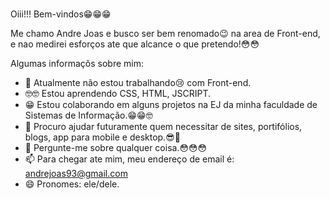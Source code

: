 ### 

Oiii!!!
Bem-vindos😁😁😁


Me chamo Andre Joas e busco ser bem renomado😉 na area de Front-end, 
e nao medirei esforços ate que alcance o que pretendo!😳😳

Algumas informaçõs sobre mim:

- 🔭 Atualmente não estou trabalhando😢 com Front-end.
- 🤓🤓 Estou aprendendo CSS, HTML, JSCRIPT.
- 😁 Estou colaborando em alguns projetos na EJ da minha faculdade de Sistemas de Informação.😁😁🤓 
- 🤔 Procuro ajudar futuramente quem necessitar de sites, portifólios, blogs, app para mobile e desktop.😎💖 
- 💬 Pergunte-me sobre qualquer coisa.😳😳😳
- 📫 Para chegar ate mim, meu endereço de email é: andrejoas93@gmail.com
- 😄 Pronomes: ele/dele.


